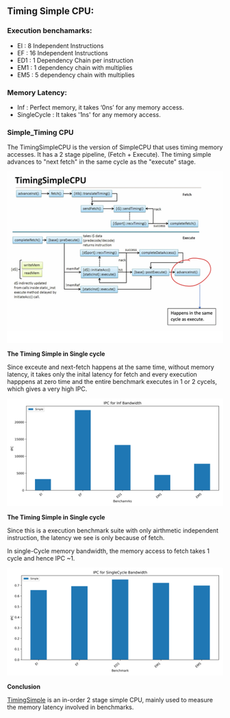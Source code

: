 ## **Timing Simple CPU:**

### Execution benchamarks:

- EI  : 8 Independent Instructions
- EF  : 16 Independent Instructions
- ED1 : 1 Dependency Chain per instruction
- EM1 : 1 dependency chain with multiplies
- EM5 : 5 dependency chain with multiplies

### Memory Latency:

- Inf : Perfect memory, it takes ‘0ns’ for any memory access.
- SingleCycle : It takes '1ns' for any memory access.

### Simple_Timing CPU

The TimingSimpleCPU is the version of SimpleCPU that uses timing memory accesses. It has a 2 stage pipeline, (Fetch + Execute).
The timing simple advances to "next fetch" in the same cycle as the "execute" stage.


![TimingSimpleCPU](images/TimingSimpleCPU.png)


**The Timing Simple in Single cycle** 

Since exceute and next-fetch happens at the same time, without memory latency, it takes only the inital latency for fetch and every execution happpens at zero time and the entire benchmark executes in 1 or 2 cycels, which gives a very high IPC.

![IPC_INF_SIMPLE](images/IPC_INF_SIMPLE.png)


**The Timing Simple in Single cycle**

Since this is a execution benchmark suite with only airthmetic independent instruction, the latency we see is only because of fetch.

In single-Cycle memory bandwidth, the memory access to fetch takes 1 cycle and hence IPC ~1. 

![IPC_SINGLECYCLE_SIMPLE](images/IPC_SINGLECYCLE_SIMPLE.png)



**Conclusion**

[TimingSimple](http://www.gem5.org/documentation/general_docs/cpu_models/SimpleCPU) is an in-order 2 stage simple CPU, mainly used to measure the memory latency involved in benchmarks.









